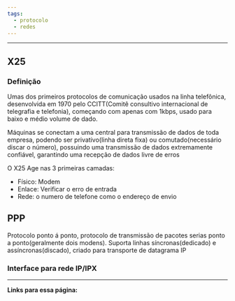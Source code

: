 ```yaml
---
tags:
  - protocolo
  - redes
---
```

---
##  X25
### Definição
Umas dos primeiros protocolos de comunicação usados na linha telefônica, desenvolvida em 1970 pelo CCITT(Comitê consultivo internacional de telegrafia e telefonia), começando com apenas com 1kbps, usado para baixo e médio volume de dado.

Máquinas se conectam a uma central para transmissão de dados de toda empresa, podendo ser privativo(linha direta fixa) ou comutado(necessário discar o número), possuindo uma transmissão de dados extremamente confiável, garantindo uma recepção de dados livre de erros

O X25 Age nas 3 primeiras camadas:
- Físico: Modem
- Enlace: Verificar o erro de entrada 
- Rede: o numero de telefone como o endereço de envio
## PPP
Protocolo ponto á ponto, protocolo de transmissão de pacotes serias ponto a ponto(geralmente dois modens). Suporta linhas síncronas(dedicado) e assíncronas(discado), criado para transporte de datagrama IP

### Interface para rede IP/IPX


---
**Links para essa página:**

